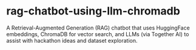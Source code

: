 # rag-chatbot-using-llm-chromadb
A Retrieval-Augmented Generation (RAG) chatbot that uses HuggingFace embeddings, ChromaDB for vector search, and LLMs (via Together AI) to assist with hackathon ideas and dataset exploration.
